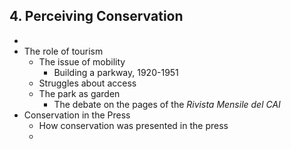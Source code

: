 ## 4. Perceiving Conservation

- ​
- The role of tourism
  - The issue of mobility
    - Building a parkway, 1920-1951
  - Struggles about access
  - The park as garden
    - The debate on the pages of the _Rivista Mensile del CAI_
- Conservation in the Press
  - How conservation was presented in the press
  - ​